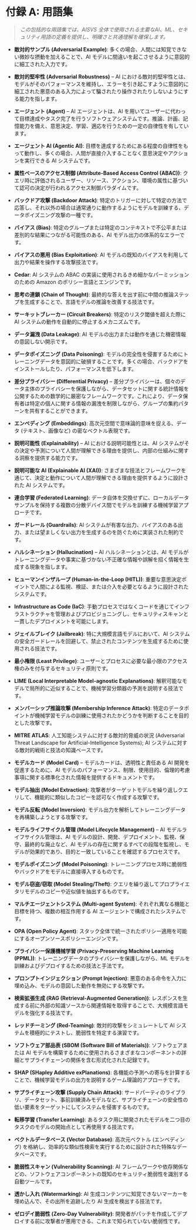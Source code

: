# 付録 A: 用語集

> *この包括的な用語集では、AISVS 全体で使用される主要なAI、ML、セキュリティ用語の定義を提供し、明確さと共通理解を確保します。*

* **敵対的サンプル (Adversarial Example)**: 多くの場合、人間には知覚できない微妙な摂動を加えることで、AI モデルに間違いを起こさせるように意図的に細工された入力です。

* **敵対的堅牢性 (Adversarial Robustness)** – AI における敵対的堅牢性とは、モデルがそのパフォーマンスを維持し、エラーを引き起こすように意図的に細工された悪意のある入力によって騙されたり操作されたりしないようにする能力を指します。

* **エージェント (Agent)** – AI エージェントは、AI を用いてユーザーに代わって目標達成やタスク完了を行うソフトウェアシステムです。推論、計画、記憶能力を備え、意思決定、学習、適応を行うための一定の自律性を有しています。

* **エージェント AI (Agentic AI)**: 目標を達成するためにある程度の自律性をもって動作し、多くの場合、人間が直接介入することなく意思決定やアクションを実行できる AI システムです。

* **属性ベースのアクセス制御 (Attribute-Based Access Control (ABAC))**: クエリ時に評価されるユーザー、リソース、アクション、環境の属性に基づいて認可の決定が行われるアクセス制御パラダイムです。

* **バックドア攻撃 (Backdoor Attack)**: 特定のトリガーに対して特定の方法で応答し、それ以外の場合は通常通りに動作するようにモデルを訓練する、データポイズニング攻撃の一種です。

* **バイアス (Bias)**: 特定のグループまたは特定のコンテキストで不公平または差別的な結果につながる可能性のある、AI モデル出力の体系的なエラーです。

* **バイアスの悪用 (Bias Exploitation)**: AI モデルの既知のバイアスを利用して出力や結果を操作する攻撃技法です。

* **Cedar**: AI システムの ABAC の実装に使用されるきめ細かなパーミッションのための Amazon のポリシー言語とエンジンです。

* **思考の連鎖 (Chain of Thought)**: 最終的な答えを出す前に中間の推論ステップを生成することで、言語モデルの推論を改善する技法です。

* **サーキットブレーカー (Circuit Breakers)**: 特定のリスク閾値を超えた際に AI システムの動作を自動的に停止するメカニズムです。

* **データ漏洩 (Data Leakage)**: AI モデルの出力または動作を通じた機密情報の意図しない開示です。

* **データポイズニング (Data Poisoning)**: モデルの完全性を侵害するためにトレーニングデータを意図的に破損することです。多くの場合、バックドアをインストールしたり、パフォーマンスを低下します。

* **差分プライバシー (Differential Privacy)** – 差分プライバシーは、個々のデータ主体のプライバシーを保護しながら、データセットに関する統計情報を公開するための数学的に厳密なフレームワークです。これにより、データ保有者は特定の個人に関する情報の漏洩を制限しながら、グループの集約パターンを共有することができます。

* **エンベディング (Embeddings)**: 高次元空間で意味論的意味を捉える、データ (テキスト、画像など) の密なベクトル表現です。

* **説明可能性 (Explainability)** – AI における説明可能性とは、AI システムがその決定や予測について人間が理解できる理由を提供し、内部の仕組みに関する洞察を提供する能力です。

* **説明可能な AI (Explainable AI (XAI))**: さまざまな技法とフレームワークを通じて、決定と動作について人間が理解できる理由を提供するように設計された AI システムです。

* **連合学習 (Federated Learning)**: データ自体を交換せずに、ローカルデータサンプルを保持する複数の分散デバイス間でモデルを訓練する機械学習アプローチです。

* **ガードレール (Guardrails)**: AI システムが有害な出力、バイアスのある出力、または望ましくない出力を生成するのを防ぐために実装された制約です。

* **ハルシネーション (Hallucination)** – AI ハルシネーションとは、AI モデルがトレーニングデータや事実に基づかない不正確な情報や誤解を招く情報を生成する現象を指します。

* **ヒューマンインザループ (Human-in-the-Loop (HITL))**: 重要な意思決定ポイントで人間による監視、検証、または介入を必要となるように設計されたシステムです。

* **Infrastructure as Code (IaC)**: 手動プロセスではなくコードを通じてインフラストラクチャを管理およびプロビジョニングし、セキュリティスキャンと一貫したデプロイメントを可能にします。

* **ジェイルブレイク (Jailbreak)**: 特に大規模言語モデルにおいて、AI システムの安全ガードレールを回避して、禁止されたコンテンツを生成するために使用される技法です。

* **最小権限 (Least Privilege)**: ユーザーとプロセスに必要な最小限のアクセス権のみを付与するセキュリティ原則です。

* **LIME (Local Interpretable Model-agnostic Explanations)**: 解釈可能なモデルで局所的に近似することで、機械学習分類器の予測を説明する技法です。

* **メンバーシップ推論攻撃 (Membership Inference Attack)**: 特定のデータポイントが機械学習モデルの訓練に使用されたかどうかを判断することを目的とした攻撃です。

* **MITRE ATLAS**: 人工知能システムに対する敵対的脅威の状況 (Adversarial Threat Landscape for Artificial-Intelligence Systems); AI システムに対する敵対的戦術と技法の知識ベースです。

* **モデルカード (Model Card)** – モデルカードは、透明性と責任ある AI 開発を促進するために、AI モデルのパフォーマンス、制限、使用目的、倫理的考慮事項に関する標準化された情報を提供するドキュメントです。

* **モデル抽出 (Model Extraction)**: 攻撃者がターゲットモデルを繰り返しクエリして、機能的に類似したコピーを認可なく作成する攻撃です。

* **モデル反転 (Model Inversion)**: モデル出力を解析してトレーニングデータを再構築しようとする攻撃です。

* **モデルライフサイクル管理 (Model Lifecycle Management)** – AI モデルライフサイクル管理は、AI モデルの設計、開発、デプロイメント、監視、保守、最終的な廃止など、AI モデルの存在に関するすべての段階を監視し、モデルが効果的であり、目的と一致していることを確認するプロセスです。

* **モデルポイズニング (Model Poisoning)**: トレーニングプロセス時に脆弱性やバックドアをモデルに直接導入するものです。

* **モデル窃盗/窃取 (Model Stealing/Theft)**: クエリを繰り返してプロプライエタリモデルのコピーや近似値を抽出するものです。

* **マルチエージェントシステム (Multi-agent System)**: それぞれ異なる機能と目標を持つ、複数の相互作用する AI エージェントで構成されたシステムです。

* **OPA (Open Policy Agent)**: スタック全体で統一されたポリシー適用を可能にするオープンソースポリシーエンジンです。

* **プライバシー保護機械学習 (Privacy-Preserving Machine Learning (PPML))**: トレーニングデータのプライバシーを保護しながら、ML モデルを訓練およびデプロイするための技法と手法です。

* **プロンプトインジェクション (Prompt Injection)**: 悪意のある命令を入力に埋め込み、モデルの意図した動作を無効にする攻撃です。

* **検索拡張生成 (RAG (Retrieval-Augmented Generation))**: レスポンスを生成する前に外部の知識ソースから関連情報を取得することで、大規模言語モデルを強化する技法です。

* **レッドチーミング (Red-Teaming)**: 敵対的攻撃をシミュレートして AI システムを積極的にテストし、脆弱性を特定する演習です。

* **ソフトウェア部品表 (SBOM (Software Bill of Materials))**: ソフトウェアまたは AI モデルを構築するために使用されるさまざまなコンポーネントの詳細とサプライチェーンの関係を含む形式化された記録です。

* **SHAP (SHapley Additive exPlanations)**: 各機能の予測への寄与を計算することで、機械学習モデルの出力を説明するゲーム理論的アプローチです。

* **サプライチェーン攻撃 (Supply Chain Attack)**: サードパーティのライブラリ、データセット、事前訓練済みモデルなど、サプライチェーンの安全性の低い要素をターゲットにしてシステムを侵害するものです。

* **転移学習 (Transfer Learning)**: あるタスク用に開発されたモデルを二つ目のタスクのモデルの開始点として再使用する技法です。

* **ベクトルデータベース (Vector Database)**: 高次元ベクトル (エンベディング) を格納し、効率的な類似性検索を実行するために設計された特殊なデータベースです。

* **脆弱性スキャン (Vulnerability Scanning)**: AI フレームワークや依存関係などの、ソフトウェアコンポーネントの既知のセキュリティ脆弱性を識別する自動ツールです。

* **透かし入れ (Watermarking)**: AI 生成コンテンツに知覚できないマーカーを埋め込んで、その出所を追跡したり AI 生成を検出する技法です。

* **ゼロデイ脆弱性 (Zero-Day Vulnerability)**: 開発者がパッチを作成してデプロイする前に攻撃者が悪用できる、これまで知られていない脆弱性です。
